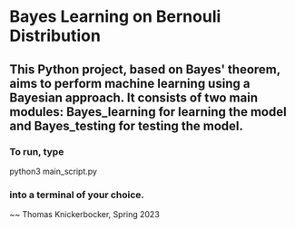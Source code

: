# Bayes Learning on Bernouli Distribution

## This Python project, based on Bayes' theorem, aims to perform machine learning using a Bayesian approach. It consists of two main modules: Bayes_learning for learning the model and Bayes_testing for testing the model.

### To run, type
  python3 main_script.py
### into a terminal of your choice.


~~ Thomas Knickerbocker, Spring 2023
